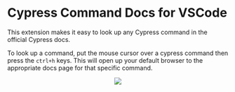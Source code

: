 # Cypress Command Docs for VSCode

This extension makes it easy to look up any Cypress command in the official Cypress docs.

To look up a command, put the mouse cursor over a cypress command then press the `ctrl+h` keys. This will open up your default browser to the appropriate docs page for that specific command.

<p align=center>
  <img src="images/extension-demo.gif">
</p>
